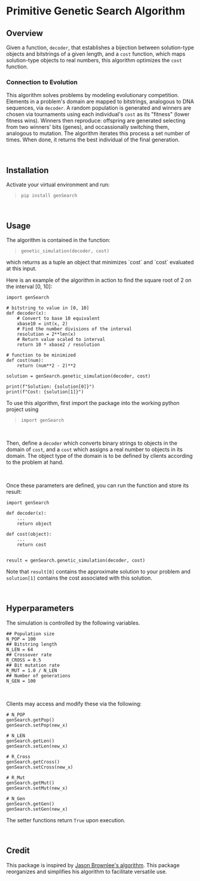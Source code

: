 # Primitive Genetic Search Algorithm

## Overview

Given a function, `decoder`, that establishes a bijection between solution-type objects and bitstrings of a given length, and a `cost` function, which maps solution-type objects to real numbers, this algorithm optimizes the `cost` function.

### Connection to Evolution
This algorithm solves problems by modeling evolutionary competition. Elements in a problem's domain are mapped to bitstrings, analogous to DNA sequences, via `decoder`. A random population is generated and winners are chosen via tournaments using each individual's `cost` as its "fitness" (lower fitness wins). Winners then reproduce: offspring are generated selecting from two winners' bits (genes), and occassionally switching them, analogous to mutation. The algorithm iterates this process a set number of times. When done, it returns the best individual of the final generation.

<br>

## Installation

Activate your virtual environment and run:
> `pip install genSearch`

<br>

## Usage

The algorithm is contained in the function:
>`genetic_simulation(decoder, cost)`
<p>
which returns as a tuple an object that minimizes `cost` and `cost` evaluated at this input.
<p>
Here is an example of the algorithm in action to find the square root of 2 on the interval [0, 10]:

```
import genSearch

# bitstring to value in [0, 10]
def decoder(x):
    # Convert to base 10 equivalent
    xbase10 = int(x, 2)
    # Find the number divisions of the interval
    resolution = 2**len(x)
    # Return value scaled to interval
    return 10 * xbase2 / resolution

# function to be minimized
def cost(num):
    return (num**2 - 2)**2

solution = genSearch.genetic_simulation(decoder, cost)

print(f"Solution: {solution[0]}")
print(f"Cost: {solution[1]}")

```


To use this algorithm, first import the package into the working python project using

>`import genSearch`
<br>

Then, define a `decoder` which converts binary strings to objects in the domain of `cost`, and a `cost` which assigns a real number to objects in its domain. The object type of the domain is to be defined by clients according to the problem at hand.
<p>

<br>

Once these parameters are defined, you can run the function and store its result:

```
import genSearch

def decoder(x):
    ...
    return object

def cost(object):
    ...
    return cost 


result = genSearch.genetic_simulation(decoder, cost)
```
<p>

Note that `result[0]` contains the approximate solution to your problem and `solution[1]` contains the cost associated with this solution.

<br>

## Hyperparameters

The simulation is controlled by the following variables.
```
## Population size
N_POP = 100  
## Bitstring length      
N_LEN = 64         
## Crossover rate     
R_CROSS = 0.5    
## Bit mutation rate       
R_MUT = 1.0 / N_LEN
## Number of generations      
N_GEN = 100       
```
<br>

Clients may access and modify these via the following:

```
# N_POP
genSearch.getPop()
genSearch.setPop(new_x)

# N_LEN
genSearch.getLen()
genSearch.setLen(new_x)

# R_Cross
genSearch.getCross()
genSearch.setCross(new_x)

# R_Mut
genSearch.getMut()
genSearch.setMut(new_x)

# N_Gen
genSearch.getGen()
genSearch.setGen(new_x)
```

The setter functions return `True` upon execution. 

<br>


## Credit

This package is inspired by [Jason Brownlee's algorithm](https://machinelearningmastery.com/simple-genetic-algorithm-from-scratch-in-python/). This package reorganizes and simplifies his algorithm to facilitate versatile use.
